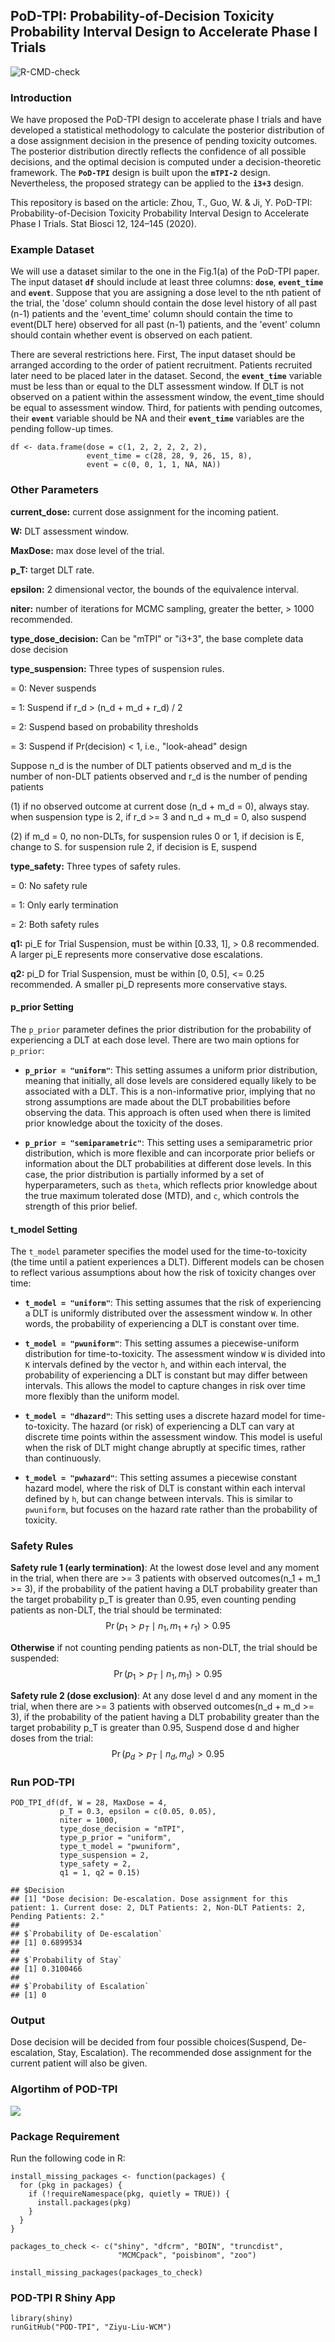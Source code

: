## PoD-TPI: Probability-of-Decision Toxicity Probability Interval Design to Accelerate Phase I Trials

![R-CMD-check](https://github.com/Ziyu-Liu-WCM/POD-TPI/actions/workflows/R-CMD-check.yml/badge.svg)

### Introduction

We have proposed the PoD-TPI design to accelerate phase I trials and have developed a statistical methodology to calculate the posterior distribution of a dose assignment decision in the presence of pending toxicity outcomes. The posterior distribution directly reflects the confidence of all possible decisions, and the optimal decision is computed under a decision-theoretic framework. The **`PoD-TPI`** design is built upon the **`mTPI-2`** design. Nevertheless, the proposed strategy can be applied to the **`i3+3`** design.

This repository is based on the article: Zhou, T., Guo, W. & Ji, Y. PoD-TPI: Probability-of-Decision Toxicity Probability Interval Design to Accelerate Phase I Trials. Stat Biosci 12, 124–145 (2020).

### Example Dataset 
We will use a dataset similar to the one in the Fig.1(a) of the PoD-TPI paper. The input dataset **`df`** should include at least three columns: **`dose`**, **`event_time`** and **`event`**. Suppose that you are assigning a dose level to the nth patient of the trial, the 'dose' column should contain the dose level history of all past (n-1) patients and the 'event_time' column should contain the time to event(DLT here) observed for all past (n-1) patients, and the 'event' column should contain whether event is observed on each patient.

There are several restrictions here. First, The input dataset should be arranged according to the order of patient recruitment. Patients recruited later need to be placed later in the dataset. Second, the **`event_time`** variable must be less than or equal to the DLT assessment window. If DLT is not observed on a patient within the assessment window, the event_time should be equal to assessment window. Third, for patients with pending outcomes, their **`event`** variable should be NA and their **`event_time`** variables are the pending follow-up times.

```
df <- data.frame(dose = c(1, 2, 2, 2, 2, 2),
                 event_time = c(28, 28, 9, 26, 15, 8),
                 event = c(0, 0, 1, 1, NA, NA))
```


### Other Parameters
**current_dose:** current dose assignment for the incoming patient.

**W:** DLT assessment window.

**MaxDose:** max dose level of the trial.

**p_T:** target DLT rate.

**epsilon:** 2 dimensional vector, the bounds of the equivalence interval.

**niter:** number of iterations for MCMC sampling, greater the better, > 1000 recommended.

**type_dose_decision:** Can be "mTPI" or "i3+3", the base complete data dose decision


**type_suspension:** Three types of suspension rules.

= 0: Never suspends

= 1: Suspend if r_d > (n_d + m_d + r_d) / 2 

= 2: Suspend based on probability thresholds

= 3: Suspend if Pr(decision) < 1, i.e., "look-ahead" design

Suppose n_d is the number of DLT patients observed and m_d is the number of non-DLT patients observed and r_d is the number of pending patients

(1) if no observed outcome at current dose (n_d + m_d = 0), always stay.
    when suspension type is 2, if r_d >= 3 and n_d + m_d = 0, also suspend
    
(2) if m_d = 0, no non-DLTs, for suspension rules 0 or 1, if decision is E, change to S.
    for suspension rule 2, if decision is E, suspend

**type_safety:** Three types of safety rules.

= 0: No safety rule

= 1: Only early termination

= 2: Both safety rules


**q1:** pi_E for Trial Suspension, must be within [0.33, 1], > 0.8 recommended. A larger pi_E represents more conservative dose escalations.

**q2:** pi_D for Trial Suspension, must be within [0, 0.5], <= 0.25 recommended. A smaller pi_D represents more conservative stays.

#### **p_prior Setting**
The `p_prior` parameter defines the prior distribution for the probability of experiencing a DLT at each dose level. There are two main options for `p_prior`:

- **`p_prior = "uniform"`**: This setting assumes a uniform prior distribution, meaning that initially, all dose levels are considered equally likely to be associated with a DLT. This is a non-informative prior, implying that no strong assumptions are made about the DLT probabilities before observing the data. This approach is often used when there is limited prior knowledge about the toxicity of the doses.

- **`p_prior = "semiparametric"`**: This setting uses a semiparametric prior distribution, which is more flexible and can incorporate prior beliefs or information about the DLT probabilities at different dose levels. In this case, the prior distribution is partially informed by a set of hyperparameters, such as `theta`, which reflects prior knowledge about the true maximum tolerated dose (MTD), and `c`, which controls the strength of this prior belief.

#### **t_model Setting**
The `t_model` parameter specifies the model used for the time-to-toxicity (the time until a patient experiences a DLT). Different models can be chosen to reflect various assumptions about how the risk of toxicity changes over time:

- **`t_model = "uniform"`**: This setting assumes that the risk of experiencing a DLT is uniformly distributed over the assessment window `W`. In other words, the probability of experiencing a DLT is constant over time.

- **`t_model = "pwuniform"`**: This setting assumes a piecewise-uniform distribution for time-to-toxicity. The assessment window `W` is divided into `K` intervals defined by the vector `h`, and within each interval, the probability of experiencing a DLT is constant but may differ between intervals. This allows the model to capture changes in risk over time more flexibly than the uniform model.

- **`t_model = "dhazard"`**: This setting uses a discrete hazard model for time-to-toxicity. The hazard (or risk) of experiencing a DLT can vary at discrete time points within the assessment window. This model is useful when the risk of DLT might change abruptly at specific times, rather than continuously.

- **`t_model = "pwhazard"`**: This setting assumes a piecewise constant hazard model, where the risk of DLT is constant within each interval defined by `h`, but can change between intervals. This is similar to `pwuniform`, but focuses on the hazard rate rather than the probability of toxicity.



### Safety Rules
**Safety rule 1 (early termination)**: At the lowest dose level and any moment in the trial, when there are >= 3 patients with observed outcomes(n_1 + m_1 >= 3), if the probability of the patient having a DLT probability greater than the target probability p_T is greater than 0.95, even counting pending patients as non-DLT, the trial should be terminated: $$\Pr(p_1 > p_T \mid n_1, m_1+r_1) > 0.95$$ 

**Otherwise** if not counting pending patients as non-DLT, the trial should be suspended: $$\Pr(p_1 > p_T \mid n_1, m_1) > 0.95$$

**Safety rule 2 (dose exclusion)**: At any dose level d and any moment in the trial, when there are >= 3 patients with observed outcomes(n_d + m_d >= 3), if the probability of the patient having a DLT probability greater than the target probability p_T is greater than 0.95, Suspend dose d and higher doses from the trial: $$\Pr(p_d > p_T \mid n_d, m_d) > 0.95$$


### Run POD-TPI
```
POD_TPI_df(df, W = 28, MaxDose = 4,
           p_T = 0.3, epsilon = c(0.05, 0.05), 
           niter = 1000,
           type_dose_decision = "mTPI",
           type_p_prior = "uniform",
           type_t_model = "pwuniform",
           type_suspension = 2,
           type_safety = 2,
           q1 = 1, q2 = 0.15)

## $Decision
## [1] "Dose decision: De-escalation. Dose assignment for this patient: 1. Current dose: 2, DLT Patients: 2, Non-DLT Patients: 2, Pending Patients: 2."
## 
## $`Probability of De-escalation`
## [1] 0.6899534
## 
## $`Probability of Stay`
## [1] 0.3100466
## 
## $`Probability of Escalation`
## [1] 0
```

### Output
Dose decision will be decided from four possible choices(Suspend, De-escalation, Stay, Escalation). The recommended dose assignment for the current patient will also be given.


### Algortihm of POD-TPI
![](Algorithm.png)



### Package Requirement
Run the following code in R:

```
install_missing_packages <- function(packages) {
  for (pkg in packages) {
    if (!requireNamespace(pkg, quietly = TRUE)) {
      install.packages(pkg)
    }
  }
}

packages_to_check <- c("shiny", "dfcrm", "BOIN", "truncdist", 
                        "MCMCpack", "poisbinom", "zoo")

install_missing_packages(packages_to_check)
```

### POD-TPI R Shiny App

```
library(shiny)
runGitHub("POD-TPI", "Ziyu-Liu-WCM")
```